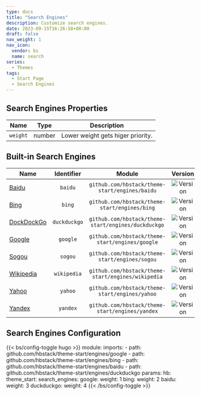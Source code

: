 ```yaml
---
type: docs
title: "Search Engines"
description: Customize search engines.
date: 2023-09-15T16:26:58+08:00
draft: false
nav_weight: 1
nav_icon:
  vendor: bs
  name: search
series:
  - Themes
tags:
  - Start Page
  - Search Engines
---
```


## Search Engines Properties

| Name | Type | Description |
| ---- | :--: | ----------- |
| `weight` | number | Lower weight gets higer priority. |

## Built-in Search Engines

| Name | Identifier | Module | Version |
| ---- | :--------: | :-----: | :-----: |
| [Baidu](https://www.baidu.com) | `baidu` | `github.com/hbstack/theme-start/engines/baidu` | ![Version](https://img.shields.io/github/v/tag/hbstack/theme-start?filter=engines%2Fbaidu*) |
| [Bing](https://www.bing.com) | `bing` | `github.com/hbstack/theme-start/engines/bing` | ![Version](https://img.shields.io/github/v/tag/hbstack/theme-start?filter=engines%2Fbing*) |
| [DockDockGo](https://www.duckduckgo.com) | `duckduckgo` | `github.com/hbstack/theme-start/engines/duckduckgo` | ![Version](https://img.shields.io/github/v/tag/hbstack/theme-start?filter=engines%2Fduckduckgo*) |
| [Google](https://www.google.com) | `google` | `github.com/hbstack/theme-start/engines/google` | ![Version](https://img.shields.io/github/v/tag/hbstack/theme-start?filter=engines%2Fgoogle*) |
| [Sogou](https://www.sogou.com) | `sogou` | `github.com/hbstack/theme-start/engines/sogou` | ![Version](https://img.shields.io/github/v/tag/hbstack/theme-start?filter=engines%2Fsogou*) |
| [Wikipedia](https://www.wikipedia.org) | `wikipedia` | `github.com/hbstack/theme-start/engines/wikipedia` | ![Version](https://img.shields.io/github/v/tag/hbstack/theme-start?filter=engines%2Fwikipedia*) |
| [Yahoo](https://www.yahoo.com) | `yahoo` | `github.com/hbstack/theme-start/engines/yahoo` | ![Version](https://img.shields.io/github/v/tag/hbstack/theme-start?filter=engines%2Fyahoo*) |
| [Yandex](https://www.yandex.com) | `yandex` | `github.com/hbstack/theme-start/engines/yandex` | ![Version](https://img.shields.io/github/v/tag/hbstack/theme-start?filter=engines%2Fyandex*) |

## Search Engines Configuration

{{< bs/config-toggle hugo >}}
module:
  imports:
    - path: github.com/hbstack/theme-start/engines/google
    - path: github.com/hbstack/theme-start/engines/bing
    - path: github.com/hbstack/theme-start/engines/baidu
    - path: github.com/hbstack/theme-start/engines/duckduckgo
params:
  hb:
    theme_start:
      search_engines:
        google:
          weight: 1
        bing:
          weight: 2
        baidu:
          weight: 3
        duckduckgo:
          weight: 4
{{< /bs/config-toggle >}}
